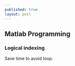```yaml
---
published: true
layout: post
---
```

## Matlab Programming

### Logical indexing

Save time to avoid loop.
